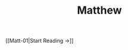 ﻿---
title: Matthew
description: 
permalink: 
aliases:
  - Matthew
tags: 
draft:
date:
---

[[Matt-01|Start Reading →]]
